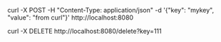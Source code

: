 curl -X POST -H "Content-Type: application/json" -d '{"key": "mykey", "value": "from curl"}' http://localhost:8080

curl -X DELETE http://localhost:8080/delete?key=111
